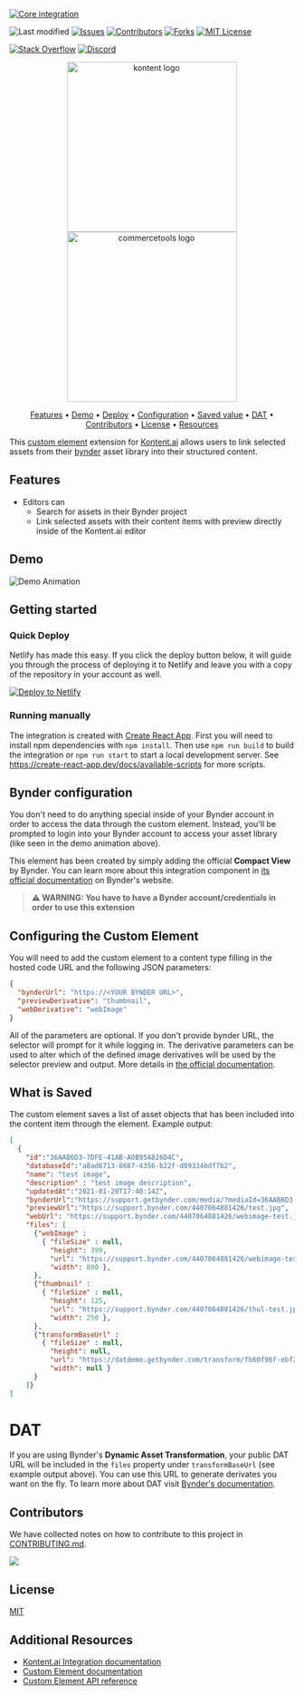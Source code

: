 [![Core integration][core-shield]](https://kontent.ai/integrations/bynder)

![Last modified][last-commit]
[![Issues][issues-shield]][issues-url]
[![Contributors][contributors-shield]][contributors-url]
[![Forks][forks-shield]][forks-url]
[![MIT License][license-shield]][license-url]

[![Stack Overflow][stack-shield]](https://stackoverflow.com/tags/kontent-ai)
[![Discord][discord-shield]](https://discord.gg/SKCxwPtevJ)

<p align="center">
<image src="docs/kai-logo-hor-pos-rgb.svg" alt="kontent logo" width="300" />
<image src="docs/bynder_logo.png" 
alt="commercetools logo" width="300">
</p>

<p align="center">
  <a href="#features">Features</a> •
  <a href="#demo">Demo</a> •
  <a href="#quick-deploy">Deploy</a> •
  <a href="#configuring-the-custom-element">Configuration</a> •
  <a href="#what-is-saved">Saved value</a> •
  <a href="#dat">DAT</a> •
  <a href="#contributors">Contributors</a> •
  <a href="#license">License</a> •
  <a href="#additional-resources">Resources</a>
</p>

This [custom element](https://kontent.ai/learn/tutorials/develop-apps/integrate/content-editing-extensions) extension for [Kontent.ai](https://kontent.ai) allows users to link selected assets from their [bynder](https://www.bynder.com/en/) asset library into their structured content.

## Features

- Editors can
  - Search for assets in their Bynder project
  - Link selected assets with their content items with preview directly inside of the Kontent.ai editor
  

## Demo

![Demo Animation][product-demo]

## Getting started

### Quick Deploy

Netlify has made this easy. If you click the deploy button below, it will guide you through the process of deploying it to Netlify and leave you with a copy of the repository in your account as well.

[![Deploy to Netlify](https://www.netlify.com/img/deploy/button.svg)](https://app.netlify.com/start/deploy?repository=https://github.com/kontent-ai/custom-element-bynder)

### Running manually

The integration is created with [Create React App](https://create-react-app.dev/). First you will need to install npm dependencies with `npm install`. Then use `npm run build` to build the integration or `npm run start` to start a local development server. See https://create-react-app.dev/docs/available-scripts for more scripts.

## Bynder configuration
You don't need to do anything special inside of your Bynder account in order to access the data through the custom element. Instead, you'll be prompted to login into your Bynder account to access your asset library (like seen in the demo animation above).

This element has been created by simply adding the official **Compact View** by Bynder. You can learn more about this integration component in [its official documentation](https://support.bynder.com/hc/en-us/articles/360014369640-Compact-View-overview-page) on Bynder's website.

> **⚠ WARNING: You have to have a Bynder account/credentials in order to use this extension** 

## Configuring the Custom Element
You will need to add the custom element to a content type filling in the hosted code URL and the following JSON parameters:

```json
{
  "bynderUrl": "https://<YOUR BYNDER URL>",
  "previewDerivative": "thumbnail",
  "webDerivative": "webImage"
}
```
All of the parameters are optional. 
If you don't provide bynder URL, the selector will prompt for it while logging in.
The derivative parameters can be used to alter which of the defined image derivatives will be used by the selector preview and output. More details in [the official documentation](https://support.bynder.com/hc/en-us/articles/360013871360#UUID-efe6ac1b-c1aa-62e5-f086-45cafead8b51).

## What is Saved

The custom element saves a list of asset objects that has been included into the content item through the element.
Example output:
```json
[
  {
    "id":"36AAB6D3-7DFE-41AB-A0B95A826D4C",
    "databaseId":"a8ad6713-8687-4356-b22f-d09334bdf7b2",
    "name": "test image",
    "description" : "test image description",
    "updatedAt":"2021-01-20T17:40:14Z",
    "bynderUrl":"https://support.getbynder.com/media/?mediaId=36AAB6D3-7DFE-41AB-A0B95A826D4C",
    "previewUrl":"https://support.bynder.com/4407064881426/test.jpg",
    "webUrl": "https://support.bynder.com/4407064881426/webimage-test.jpg",
    "files": [
      {"webImage" :  
        { "fileSize" : null, 
          "height": 399, 
          "url": "https://support.bynder.com/4407064881426/webimage-test.jpg", 
          "width": 800 },
      },
      {"thumbnail" : 
        { "fileSize" : null, 
          "height": 125, 
          "url": "https://support.bynder.com/4407064881426/thul-test.jpg", 
          "width": 250 },
      },
      {"transformBaseUrl" : 
        { "fileSize" : null, 
          "height": null, 
          "url": "https://datdemo.getbynder.com/transform/fb60f96f-ebf2-4a69-9ed8-8a828ef17283/Music", 
          "width": null }
      }
    ]}
]
```

# DAT
If you are using Bynder's **Dynamic Asset Transformation**, your public DAT URL will be included in the ``files`` property under ``transformBaseUrl`` (see example output above). You can use this URL to generate derivates you want on the fly. To learn more about DAT visit [Bynder's documentation](https://support.bynder.com/hc/en-us/articles/360018559260-Dynamic-Asset-Transformations-DAT).

## Contributors
We have collected notes on how to contribute to this project in [CONTRIBUTING.md](CONTRIBUTING.md).

<a href="https://github.com/kontent-ai/custom-element-bynder/graphs/contributors">
  <img src="https://contrib.rocks/image?repo=kontent-ai/custom-element-bynder" />
</a>

## License

[MIT](https://tldrlegal.com/license/mit-license)

## Additional Resources

- [Kontent.ai Integration documentation](https://kontent.ai/learn/tutorials/develop-apps/integrate/integrations-overview)
- [Custom Element documentation](https://kontent.ai/learn/tutorials/develop-apps/integrate/content-editing-extensions)
- [Custom Element API reference](https://kontent.ai/learn/reference/custom-elements-js-api)


[last-commit]: https://img.shields.io/github/last-commit/kontent-ai/custom-element-bynder?style=for-the-badge
[contributors-shield]: https://img.shields.io/github/contributors/kontent-ai/custom-element-bynder.svg?style=for-the-badge
[contributors-url]: https://github.com/kontent-ai/custom-element-bynder/graphs/contributors
[forks-shield]: https://img.shields.io/github/forks/kontent-ai/custom-element-bynder.svg?style=for-the-badge
[forks-url]: https://github.com/kontent-ai/custom-element-bynder/network/members
[stars-shield]: https://img.shields.io/github/stars/kontent-ai/custom-element-bynder.svg?style=for-the-badge
[stars-url]: https://github.com/kontent-ai/custom-element-bynder/stargazers
[issues-shield]: https://img.shields.io/github/issues/kontent-ai/custom-element-bynder.svg?style=for-the-badge
[issues-url]: https://github.com/kontent-ai/custom-element-bynder/issues
[license-shield]: https://img.shields.io/github/license/kontent-ai/custom-element-bynder.svg?style=for-the-badge
[license-url]: https://github.com/kontent-ai/custom-element-bynder/blob/master/LICENSE
[core-shield]: https://img.shields.io/static/v1?label=&message=core%20integration&style=for-the-badge&color=FF5733
[stack-shield]: https://img.shields.io/badge/Stack%20Overflow-ASK%20NOW-FE7A16.svg?logo=stackoverflow&logoColor=white&style=for-the-badge
[discord-shield]: https://img.shields.io/discord/821885171984891914?label=Discord&logo=Discord&logoColor=white&style=for-the-badge
[product-demo]: docs/bynder.gif?raw=true
